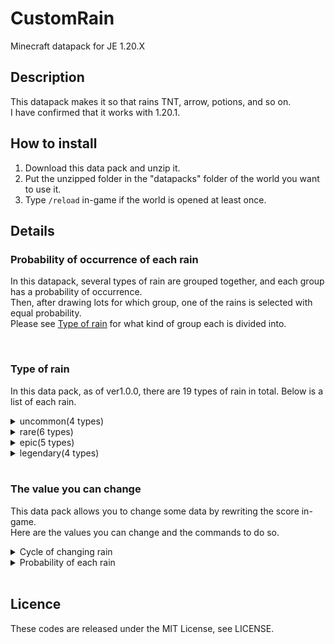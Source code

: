 # CustomRain
Minecraft datapack for JE 1.20.X  

## Description
This datapack makes it so that rains TNT, arrow, potions, and so on.  
I have confirmed that it works with 1.20.1. 

## How to install
1. Download this data pack and unzip it.  
2. Put the unzipped folder in the "datapacks" folder of the world you want to use it.  
3. Type `/reload` in-game if the world is opened at least once.    

## Details

  ### Probability of occurrence of each rain
  In this datapack, several types of rain are grouped together, and each group has a probability of occurrence.   
  Then, after drawing lots for which group, one of the rains is selected with equal probability.  
  Please see [Type of rain](#Type-of-rain) for what kind of group each is divided into.

  <br>

  ### Type of rain
  In this data pack, as of ver1.0.0, there are 19 types of rain in total.
  Below is a list of each rain. 
  <details><summary>uncommon(4 types)</summary>

  ```
  1. Arrows: rain of arrows.  
  2. Experience Orb: rain of a small amount of experience orbs.
  3. Trident: rain of tridents.
  4. Fire: rain of fire.
  ```
  </details>
  <details><summary>rare(6 types)</summary>

  ```
  1. Random Items: rain of random items.
  2. Random Mobs: rain of random mobs. (Boss mobs such as Wardens are excluded.)
  3. Random Potions: rain of random splash potions. (these potions are available in vanilla)
  4. Random blocks: rain of random blocks.
  5. Wither Skull: rain of wither skull.
  6. Food: rain of random food items.
  ```
  </details>
  <details><summary>epic(5 types)</summary>

  ```
  1. Sonic Boom: rain of sonic boom. The only rain of all that penetrates the ceiling.
  2. TNT: rain of ignited TNT.
  3. Lightning bolt: rain of lightning bolt.
  4. Gold: rain of gold items.
  5. Hostile Mobs: rain of hostile mobs. (Wardens, Ender Dragons, and Withers are excluded.)
  ``` 
  </details>
  <details><summary>legendary(4 types)</summary>

  ```
  1. Smithing templates: rain of smithing templates.
  2. Ores: rain of ore blocks and mineral blocks.
  3. Fireball: rain of fireball. explosion power is greater than normal.
  4. Dragon fireball: rain of dragon fireball.
  ```
  </details>

  <br>

  ### The value you can change
  This data pack allows you to change some data by rewriting the score in-game.    
  Here are the values ​​you can change and the commands to do so.
  <details><summary>Cycle of changing rain</summary>

  <br>

  ・ You can specify the maximum amount of time it takes for the rain to change in ticks (1/20th of a second). The default is 1200 (60 seconds).
  ```
  /scoreboard players set #weather_cycle_max CR <value>
  ```   

  <br>

  ・ You can specify the minimum amount of time it takes for the rain to change in ticks (1/20th of a second). The default is 600 (30 seconds).
  ```
  /scoreboard players set #weather_cycle_min CR <value>
  ```

  </details>
  <details><summary>Probability of each rain
  </summary>

  <br>

  ・　You can specify weights for the probability that no rain will occur. The default is 0. 
  ```
  /scoreboard players set #initial_weight CR_common <value>
  ```

  <br>

  ・　You can specify the weight of the probability that an uncommon is chosen. The default is 50.
  ```
  /scoreboard players set #initial_weight CR_uncommon <value>
  ```

  <br>

  ・　You can specify the weight of the probability that a rare is chosen. The default is 30.  
  ```
  /scoreboard players set #initial_weight CR_rare <value>
  ```

  <br>

  ・ You can specify the weight of the probability that an epic is chosen. The default is 15.  
  ```
  /scoreboard players set #initial_weight CR_epic <value>
  ```

  <br>

  ・ You can specify the weight of the probability that a legendary is chosen. The default is 5. 
  ```
  /scoreboard players set #initial_weight CR_legendary <value>
  ```
  </details>

<br>

## Licence
These codes are released under the MIT License, see LICENSE.


